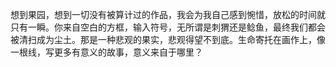 想到果园，想到一切没有被算计过的作品，我会为我自己感到惋惜，放松的时间就只有一瞬。你来自空白的方框，输入符号，无所谓是刺猬还是鲶鱼，最终我们都会被清扫成为尘土。那是一种悲观的果实，悲观得望不到底。生命寄托在画作上，像一根线，写更多有意义的故事，意义来自于哪里？